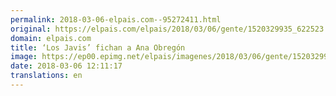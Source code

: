 ```yaml
---
permalink: 2018-03-06-elpais.com--95272411.html
original: https://elpais.com/elpais/2018/03/06/gente/1520329935_622523.html#?ref=rss&format=simple&link=link
domain: elpais.com
title: ‘Los Javis’ fichan a Ana Obregón
image: https://ep00.epimg.net/elpais/imagenes/2018/03/06/gente/1520329935_622523_1520330075_rrss_normal.jpg
date: 2018-03-06 12:11:17
translations: en
---
```


